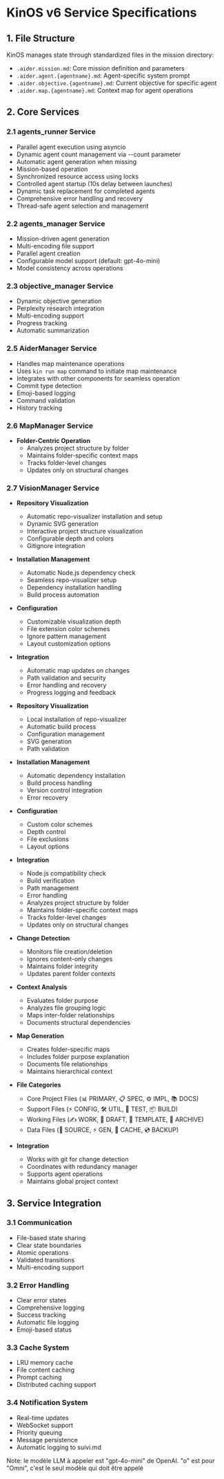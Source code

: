 # KinOS v6 Service Specifications

## 1. File Structure
KinOS manages state through standardized files in the mission directory:
- `.aider.mission.md`: Core mission definition and parameters
- `.aider.agent.{agentname}.md`: Agent-specific system prompt
- `.aider.objective.{agentname}.md`: Current objective for specific agent
- `.aider.map.{agentname}.md`: Context map for agent operations

## 2. Core Services

### 2.1 agents_runner Service
- Parallel agent execution using asyncio
- Dynamic agent count management via --count parameter
- Automatic agent generation when missing
- Mission-based operation
- Synchronized resource access using locks
- Controlled agent startup (10s delay between launches)
- Dynamic task replacement for completed agents
- Comprehensive error handling and recovery
- Thread-safe agent selection and management

### 2.2 agents_manager Service
- Mission-driven agent generation
- Multi-encoding file support
- Parallel agent creation
- Configurable model support (default: gpt-4o-mini)
- Model consistency across operations

### 2.3 objective_manager Service
- Dynamic objective generation
- Perplexity research integration
- Multi-encoding support
- Progress tracking
- Automatic summarization

### 2.5 AiderManager Service
- Handles map maintenance operations
- Uses `kin run map` command to initiate map maintenance
- Integrates with other components for seamless operation
- Commit type detection
- Emoji-based logging
- Command validation
- History tracking

### 2.6 MapManager Service
- **Folder-Centric Operation**
  - Analyzes project structure by folder
  - Maintains folder-specific context maps
  - Tracks folder-level changes
  - Updates only on structural changes

### 2.7 VisionManager Service
- **Repository Visualization**
  - Automatic repo-visualizer installation and setup
  - Dynamic SVG generation
  - Interactive project structure visualization
  - Configurable depth and colors
  - Gitignore integration

- **Installation Management**
  - Automatic Node.js dependency check
  - Seamless repo-visualizer setup
  - Dependency installation handling
  - Build process automation

- **Configuration**
  - Customizable visualization depth
  - File extension color schemes
  - Ignore pattern management
  - Layout customization options

- **Integration**
  - Automatic map updates on changes
  - Path validation and security
  - Error handling and recovery
  - Progress logging and feedback
- **Repository Visualization**
  - Local installation of repo-visualizer
  - Automatic build process
  - Configuration management
  - SVG generation
  - Path validation

- **Installation Management**
  - Automatic dependency installation
  - Build process handling
  - Version control integration
  - Error recovery

- **Configuration**
  - Custom color schemes
  - Depth control
  - File exclusions
  - Layout options

- **Integration**
  - Node.js compatibility check
  - Build verification
  - Path management
  - Error handling
  - Analyzes project structure by folder
  - Maintains folder-specific context maps
  - Tracks folder-level changes
  - Updates only on structural changes

- **Change Detection**
  - Monitors file creation/deletion
  - Ignores content-only changes
  - Maintains folder integrity
  - Updates parent folder contexts

- **Context Analysis**
  - Evaluates folder purpose
  - Analyzes file grouping logic
  - Maps inter-folder relationships
  - Documents structural dependencies

- **Map Generation**
  - Creates folder-specific maps
  - Includes folder purpose explanation
  - Documents file relationships
  - Maintains hierarchical context

- **File Categories**
  - Core Project Files (📊 PRIMARY, 📋 SPEC, ⚙️ IMPL, 📚 DOCS)
  - Support Files (⚡ CONFIG, 🛠️ UTIL, 🧪 TEST, 📦 BUILD)
  - Working Files (✍️ WORK, 📝 DRAFT, 📄 TEMPLATE, 📂 ARCHIVE)
  - Data Files (💾 SOURCE, ⚡ GEN, 💫 CACHE, 💿 BACKUP)

- **Integration**
  - Works with git for change detection
  - Coordinates with redundancy manager
  - Supports agent operations
  - Maintains global project context

## 3. Service Integration

### 3.1 Communication
- File-based state sharing
- Clear state boundaries
- Atomic operations
- Validated transitions
- Multi-encoding support

### 3.2 Error Handling
- Clear error states
- Comprehensive logging
- Success tracking
- Automatic file logging
- Emoji-based status

### 3.3 Cache System
- LRU memory cache
- File content caching
- Prompt caching
- Distributed caching support

### 3.4 Notification System
- Real-time updates
- WebSocket support
- Priority queuing
- Message persistence
- Automatic logging to suivi.md

Note: le modèle LLM à appeler est "gpt-4o-mini" de OpenAI. "o" est pour "Omni", c'est le seul modèle qui doit être appelé
